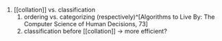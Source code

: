 1. [[collation]] vs. classification
	1. ordering vs. categorizing (respectively)^[Algorithms to Live By: The Computer Science of Human Decisions, 73]
	2. classification before [[collation]] → more efficient?